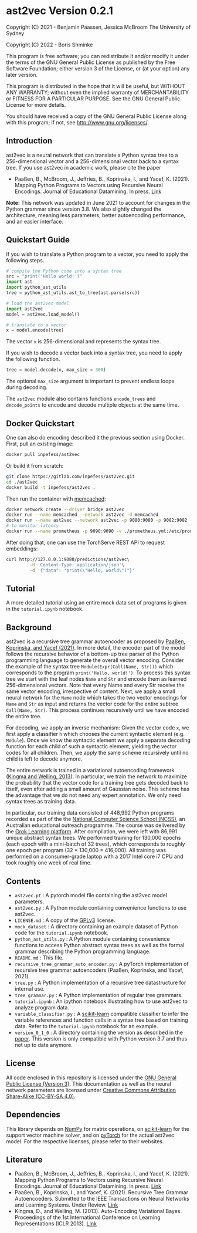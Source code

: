 # ast2vec Version 0.2.1

Copyright (C) 2021 - Benjamin Paassen, Jessica McBroom
The University of Sydney

Copyright (C) 2022 - Boris Shminke

This program is free software; you can redistribute it and/or modify
it under the terms of the GNU General Public License as published by
the Free Software Foundation; either version 3 of the License, or
(at your option) any later version.

This program is distributed in the hope that it will be useful,
but WITHOUT ANY WARRANTY; without even the implied warranty of
MERCHANTABILITY or FITNESS FOR A PARTICULAR PURPOSE.  See the
GNU General Public License for more details.

You should have received a copy of the GNU General Public License
along with this program; if not, see <http://www.gnu.org/licenses/>.

## Introduction

ast2vec is a neural network that can translate a Python syntax tree to a
256-dimensional vector and a 256-dimensional vector back to a syntax tree.
If you use ast2vec in academic work, please cite the paper

* Paaßen, B., McBroom, J., Jeffries, B., Koprinska, I., and Yacef, K. (2021).
  Mapping Python Programs to Vectors using Recursive Neural Encodings.
  Journal of Educational Datamining. In press. [Link][paper]

**Note:** This network was updated in June 2021 to account for changes
in the Python grammar since version 3.8. We also slightly changed the
architecture, meaning less parameters, better autoencoding performance,
and an easier interface.

## Quickstart Guide

If you wish to translate a Python program to a vector, you need to apply the
following steps.

```python
# compile the Python code into a syntax tree
src = "print('Hello world!')"
import ast
import python_ast_utils
tree = python_ast_utils.ast_to_tree(ast.parse(src))

# load the ast2vec model
import ast2vec
model = ast2vec.load_model()

# translate to a vector
x = model.encode(tree)
```

The vector `x` is 256-dimensional and represents the syntax tree.

If you wish to decode a vector back into a syntax tree, you need to apply
the following function.

```python
tree = model.decode(x, max_size = 300)
```

The optional `max_size` argument is important to prevent endless loops during
decoding.

The `ast2vec` module also contains functions `encode_trees` and `decode_points`
to encode and decode multiple objects at the same time.

## Docker Quickstart

One can also do encoding described it the previous section using Docker. First, pull an existing image:

```sh
docker pull inpefess/ast2vec
```

Or build it from scratch:

```sh
git clone https://gitlab.com/inpefess/ast2vec.git
cd ./ast2vec
docker build -t inpefess/ast2vec .
```

Then run the container with [memcached]():

```sh
docker network create --driver bridge ast2vec
docker run --name memcached --network ast2vec -d memcached
docker run --name ast2vec --network ast2vec -p 9080:9080 -p 9082:9082 -d inpefess/ast2vec
# to monitor latency
docker run --name prometheus -p 9090:9090 -v ./prometheus.yml:/etc/prometheus/prometheus.yml --network ast2vec -d prom/prometheus
```

After doing that, one can use the TorchServe REST API to request embeddings:

```sh
curl http://127.0.0.1:9080/predictions/ast2vec\
         -H 'Content-Type: application/json'\
         -d '{"data": "print(\"Hello, world\")"}'
```

## Tutorial

A more detailed tutorial using an entire mock data set of programs is given in
the `tutorial.ipynb` notebook.

## Background

ast2vec is a recursive tree grammar autoencoder as proposed by [Paaßen, Koprinska, and Yacef (2021)][rtgae].
In more detail, the encoder part of the model
follows the recursive behavior of a bottom-up tree parser of the Python
programming language to generate the overall vector encoding. Consider the
example of the syntax tree `Module(Expr(Call(Name, Str)))` which corresponds
to the program `print('Hello, world!')`. To process this syntax tree we start
with the leaf nodes `Name` and `Str` and encode them as learned 256-dimensional
vectors. Note that every Name and every Str receive the same vector encoding,
irrespective of content. Next, we apply a small neural network for the `Name`
node which takes the two vector encodings for `Name` and `Str` as input and
returns the vector code for the entire subtree `Call(Name, Str)`. This process
continues recursively until we have encoded the entire tree.

For decoding, we apply an inverse mechanism: Given the vector code `x`, we
first apply a classifier `h` which chooses the current syntactic element
(e.g. `Module`). Once we know the syntactic element we apply a separate
decoding function for each child of such a syntactic element, yielding the
vector codes for all children. Then, we apply the same scheme recursively until
no child is left to decode anymore.

The entire network is trained in a variational autoencoding framework
([Kingma and Welling, 2013][Kin2013]). In particular, we train the network to
maximize the probability that the vector code for a training tree gets
decoded back to itself, even after adding a small amount of Gaussian noise.
This scheme has the advantage that we do not need any expert annotation. We
only need syntax trees as training data.

In particular, our training data consisted of 448,992 Python programs recorded
as part of the the [National Computer Science School (NCSS)][NCSS], an
Australian educational outreach programme. The course was delivered by the
[Grok Learning platform][grok]. After compilation, we were left with 86,991
unique abstract syntax trees. We performed training for 130,000 epochs (each
epoch with a mini-batch of 32 trees), which corresponds to roughly one epoch
per program (32 * 130,000 = 416,000).
All training was performed on a consumer-grade laptop with a 2017 Intel core
i7 CPU and took roughly one week of real time.

## Contents

* `ast2vec.pt` : A pytorch model file containing the ast2vec model parameters.
* `ast2vec.py` : A Python module containing convenience functions to use ast2vec.
* `LICENSE.md` : A copy of the [GPLv3][GPLv3] license.
* `mock_dataset` : A directory containing an example dataset of Python code for the `tutorial.ipynb` notebook.
* `python_ast_utils.py` : A Python module containing convenience functions to access Python abstract syntax trees as well as the formal grammar describing the Python programming language.
* `README.md` : This file.
* `recursive_tree_grammar_auto_encoder.py` : A pyTorch implementation of recursive tree grammar autoencoders (Paaßen, Koprinska, and Yacef, 2021).
* `tree.py` : A Python implementation of a recursive tree datastructure for internal use.
* `tree_grammar.py` : A Python implementation of regular tree grammars.
* `tutorial.ipynb` : An ipython notebook illustrating how to use ast2vec to analyze program data.
* `variable_classifier.py` : A [scikit-learn][sklearn] compatible classifier to infer the variable references and function calls in a syntax tree based on training data. Refer to the `tutorial.ipynb` notebook for an example.
* `version_0_1_0` : A directory containing the version as described in the [paper][paper]. This version is only compatible with Python version 3.7 and thus not up to date anymore.

## License

All code enclosed in this repository is licensed under the
[GNU General Public License (Version 3)][GPLv3]. This documentation as well as the
neural network parameters are licensed under [Creative Commons Attribution Share-Alike (CC-BY-SA 4.0)][CCBYSA].

## Dependencies

This library depends on [NumPy][np] for matrix operations, on
[scikit-learn][sklearn] for the support vector machine solver, and on
[pyTorch][torch] for the actual ast2vec model. For the respective licenses,
please refer to their websites.

## Literature

* Paaßen, B., McBroom, J., Jeffries, B., Koprinska, I., and Yacef, K. (2021). Mapping Python Programs to Vectors using Recursive Neural Encodings. Journal of Educational Datamining. in press. [Link][paper]
* Paaßen, B., Koprinska, I., and Yacef, K. (2021). Recursive Tree Grammar Autoencoeders. Submitted to the IEEE Transactions on Neural Networks and Learning Systems. Under Review. [Link][rtgae]
* Kingma, D., and Welling, M. (2013). Auto-Encoding Variational Bayes. Proceedings of the 1st International Conference on Learning Representations (ICLR 2013). [Link][Kin2013]

[NCSS]:https://ncss.edu.au "National Computer Science School (NCSS)"
[grok]:https://groklearning.com/challenge/ "Grok Learning platform"
[GPLv3]: https://www.gnu.org/licenses/gpl-3.0.en.html "The GNU General Public License Version 3"
[CCBYSA]:https://creativecommons.org/licenses/by-sa/4.0/ "Creative Commons Attribution 4.0 International (CC BY SA 4.0) License"
[np]: http://numpy.org/ "Numpy"
[sklearn]: https://scikit-learn.org/stable/ "Scikit-learn"
[torch]:https://pytorch.org/ "pyTorch"
[Kin2013]:https://arxiv.org/abs/1312.6114 "Kingma, D., and Welling, M. (2013). Auto-Encoding Variational Bayes. Proceedings of the 1st International Conference on Learning Representations (ICLR 2013)."
[rtgae]:https://arxiv.org/abs/2012.02097 "Paaßen, B., Koprinska, I., and Yacef, K. (2021). Recursive Tree Grammar Autoencoeders. Submitted to the IEEE Transactions on Neural Networks and Learning Systems. Under Review."
[paper]:https://educationaldatamining.org/EDM2021/virtual/static/pdf/EDM21_paper_J499.pdf "Paaßen, B., McBroom, J., Jeffries, B., Koprinska, I., and Yacef, K. (2021). Mapping Python Programs to Vectors using Recursive Neural Encodings. Journal of Educational Datamining. in press."
